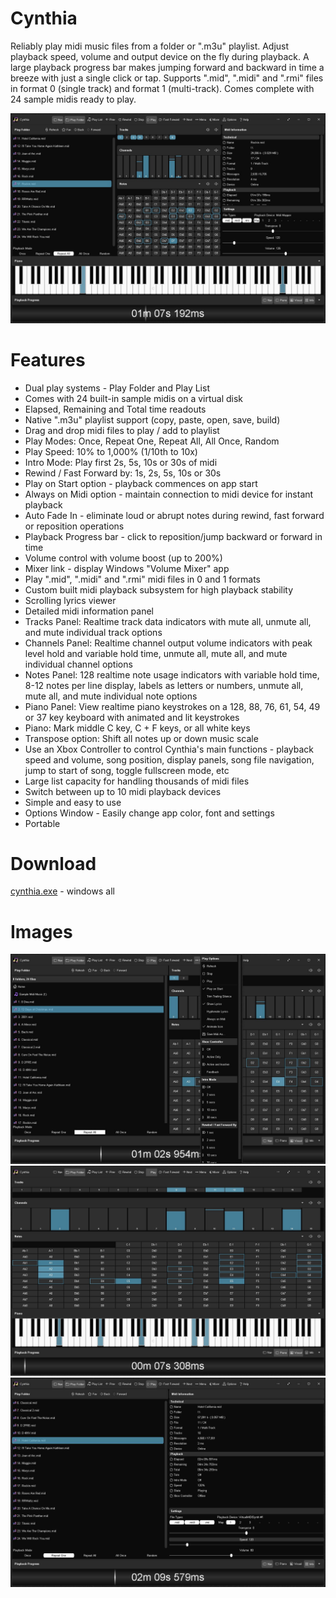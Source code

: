 # Cynthia
Reliably play midi music files from a folder or ".m3u" playlist. Adjust playback speed, volume and output device on the fly during playback. A large playback progress bar makes jumping forward and backward in time a breeze with just a single click or tap. Supports ".mid", ".midi" and ".rmi" files in format 0 (single track) and format 1 (multi-track). Comes complete with 24 sample midis ready to play.

<img src="images/cynthia-screenshot.jpg">

# Features
* Dual play systems - Play Folder and Play List
* Comes with 24 built-in sample midis on a virtual disk
* Elapsed, Remaining and Total time readouts
* Native ".m3u" playlist support (copy, paste, open, save, build)
* Drag and drop midi files to play / add to playlist
* Play Modes: Once, Repeat One, Repeat All, All Once, Random
* Play Speed: 10% to 1,000% (1/10th to 10x)
* Intro Mode: Play first 2s, 5s, 10s or 30s of midi
* Rewind / Fast Forward by: 1s, 2s, 5s, 10s or 30s
* Play on Start option - playback commences on app start
* Always on Midi option - maintain connection to midi device for instant playback
* Auto Fade In - eliminate loud or abrupt notes during rewind, fast forward or reposition operations
* Playback Progress bar - click to reposition/jump backward or forward in time
* Volume control with volume boost (up to 200%)
* Mixer link - display Windows "Volume Mixer" app
* Play ".mid", ".midi" and ".rmi" midi files in 0 and 1 formats
* Custom built midi playback subsystem for high playback stability
* Scrolling lyrics viewer
* Detailed midi information panel
* Tracks Panel: Realtime track data indicators with mute all, unmute all, and mute individual track options 
* Channels Panel: Realtime channel output volume indicators with peak level hold and variable hold time, unmute all, mute all, and mute individual channel options
* Notes Panel: 128 realtime note usage indicators with variable hold time, 8-12 notes per line display, labels as letters or numbers, unmute all, mute all, and mute individual note options
* Piano Panel: View realtime piano keystrokes on a 128, 88, 76, 61, 54, 49 or 37 key keyboard with animated and lit keystrokes
* Piano: Mark middle C key, C + F keys, or all white keys
* Transpose option: Shift all notes up or down music scale
* Use an Xbox Controller to control Cynthia's main functions - playback speed and volume, song position, display panels, song file navigation, jump to start of song, toggle fullscreen mode, etc
* Large list capacity for handling thousands of midi files
* Switch between up to 10 midi playback devices
* Simple and easy to use
* Options Window - Easily change app color, font and settings
* Portable

# Download
<a href="src/cynthia.exe">cynthia.exe</a> - windows all

# Images
<img src="images/cynthia-screenshot2.jpg">


<img src="images/cynthia-screenshot3.jpg">


<img src="images/cynthia-screenshot4.jpg">
